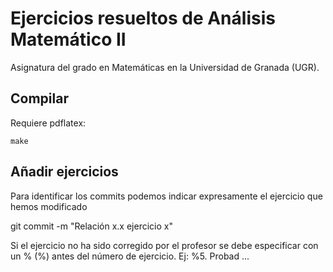 # Ejercicios resueltos de Análisis Matemático II

Asignatura del grado en Matemáticas en la Universidad de Granada (UGR).

## Compilar
Requiere pdflatex:
```shell
make
```
## Añadir ejercicios
Para identificar los commits podemos indicar expresamente el ejercicio que hemos modificado

git commit -m "Relación x.x ejercicio x"

Si el ejercicio no ha sido corregido por el profesor se debe especificar con un % (\%) antes del número de ejercicio.
Ej: %5. Probad ...
